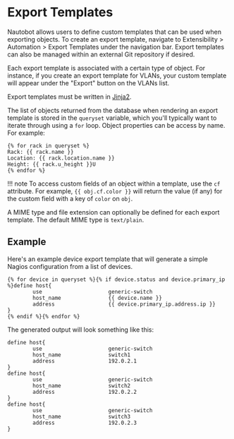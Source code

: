 # Export Templates

Nautobot allows users to define custom templates that can be used when exporting objects. To create an export template, navigate to Extensibility > Automation > Export Templates under the navigation bar. Export templates can also be managed within an external Git repository if desired.

Each export template is associated with a certain type of object. For instance, if you create an export template for VLANs, your custom template will appear under the "Export" button on the VLANs list.

Export templates must be written in [Jinja2](https://jinja.palletsprojects.com/).

The list of objects returned from the database when rendering an export template is stored in the `queryset` variable, which you'll typically want to iterate through using a `for` loop. Object properties can be access by name. For example:

```jinja2
{% for rack in queryset %}
Rack: {{ rack.name }}
Location: {{ rack.location.name }}
Height: {{ rack.u_height }}U
{% endfor %}
```

!!! note
    To access custom fields of an object within a template, use the `cf` attribute. For example, `{{ obj.cf.color }}` will return the value (if any) for the custom field with a key of `color` on `obj`.

A MIME type and file extension can optionally be defined for each export template. The default MIME type is `text/plain`.

## Example

Here's an example device export template that will generate a simple Nagios configuration from a list of devices.

```jinja2
{% for device in queryset %}{% if device.status and device.primary_ip %}define host{
        use                     generic-switch
        host_name               {{ device.name }}
        address                 {{ device.primary_ip.address.ip }}
}
{% endif %}{% endfor %}
```

The generated output will look something like this:

```no-highlight
define host{
        use                     generic-switch
        host_name               switch1
        address                 192.0.2.1
}
define host{
        use                     generic-switch
        host_name               switch2
        address                 192.0.2.2
}
define host{
        use                     generic-switch
        host_name               switch3
        address                 192.0.2.3
}
```
